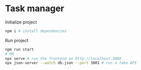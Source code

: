 # Task manager

Initialize project
```sh
npm i # install dependencies
```

Run project
```sh
npm run start
# OR
npx serve # run the frontend on http://localhost:3000
npx json-server --watch db.json --port 3001 # run a fake API
```

